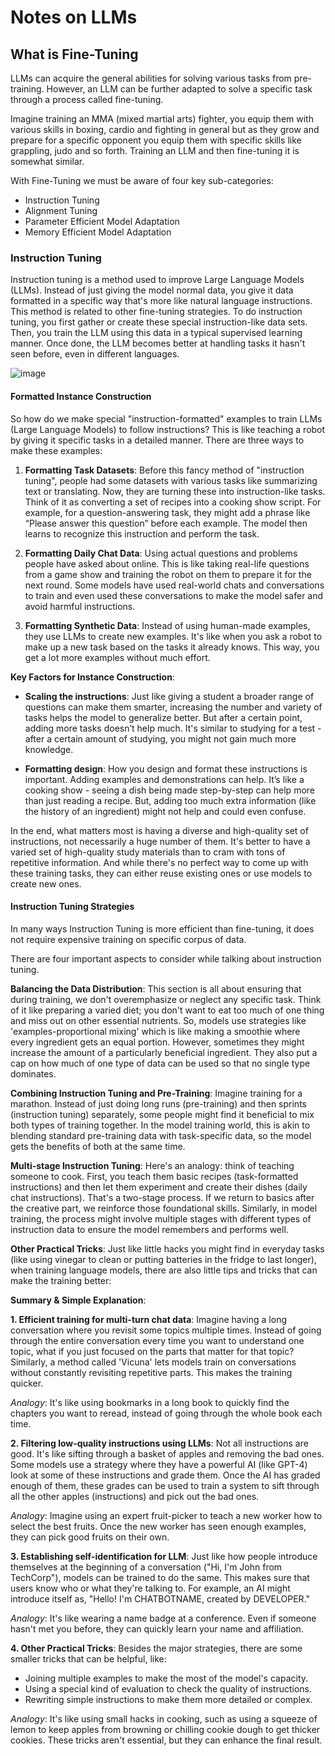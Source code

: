 # Notes on LLMs

## What is Fine-Tuning

LLMs can acquire the general abilities for solving various tasks from pre-training. However, an LLM can be further adapted to solve a specific task through a process called fine-tuning.

Imagine training an MMA (mixed martial arts) fighter, you equip them with various skills in boxing, cardio and fighting in general but as they grow and prepare for a specific opponent you equip them with specific skills like grappling, judo and so forth. Training an LLM and then fine-tuning it is somewhat similar.

With Fine-Tuning we must be aware of four key sub-categories:

- Instruction Tuning
- Alignment Tuning
- Parameter Efficient Model Adaptation
- Memory Efficient Model Adaptation

### Instruction Tuning

Instruction tuning is a method used to improve Large Language Models (LLMs). Instead of just giving the model normal data, you give it data formatted in a specific way that's more like natural language instructions. This method is related to other fine-tuning strategies. To do instruction tuning, you first gather or create these special instruction-like data sets. Then, you train the LLM using this data in a typical supervised learning manner. Once done, the LLM becomes better at handling tasks it hasn't seen before, even in different languages.


![image](https://imgur.com/gk5spAx)

#### Formatted Instance Construction 

So how do we make special "instruction-formatted" examples to train LLMs (Large Language Models) to follow instructions? This is like teaching a robot by giving it specific tasks in a detailed manner. There are three ways to make these examples:

1. **Formatting Task Datasets**: Before this fancy method of "instruction tuning", people had some datasets with various tasks like summarizing text or translating. Now, they are turning these into instruction-like tasks. Think of it as converting a set of recipes into a cooking show script. For example, for a question-answering task, they might add a phrase like “Please answer this question” before each example. The model then learns to recognize this instruction and perform the task.

2. **Formatting Daily Chat Data**: Using actual questions and problems people have asked about online. This is like taking real-life questions from a game show and training the robot on them to prepare it for the next round. Some models have used real-world chats and conversations to train and even used these conversations to make the model safer and avoid harmful instructions.

3. **Formatting Synthetic Data**: Instead of using human-made examples, they use LLMs to create new examples. It's like when you ask a robot to make up a new task based on the tasks it already knows. This way, you get a lot more examples without much effort.

**Key Factors for Instance Construction**:

* **Scaling the instructions**: Just like giving a student a broader range of questions can make them smarter, increasing the number and variety of tasks helps the model to generalize better. But after a certain point, adding more tasks doesn’t help much. It's similar to studying for a test - after a certain amount of studying, you might not gain much more knowledge.

* **Formatting design**: How you design and format these instructions is important. Adding examples and demonstrations can help. It’s like a cooking show - seeing a dish being made step-by-step can help more than just reading a recipe. But, adding too much extra information (like the history of an ingredient) might not help and could even confuse.

In the end, what matters most is having a diverse and high-quality set of instructions, not necessarily a huge number of them. It's better to have a varied set of high-quality study materials than to cram with tons of repetitive information. And while there's no perfect way to come up with these training tasks, they can either reuse existing ones or use models to create new ones.

#### Instruction Tuning Strategies

In many ways Instruction Tuning is more efficient than fine-tuning, it does not require expensive training on specific corpus of data.

There are four important aspects to consider while talking about instruction tuning.


**Balancing the Data Distribution**: 
This section is all about ensuring that during training, we don't overemphasize or neglect any specific task. Think of it like preparing a varied diet; you don't want to eat too much of one thing and miss out on other essential nutrients. So, models use strategies like 'examples-proportional mixing' which is like making a smoothie where every ingredient gets an equal portion. However, sometimes they might increase the amount of a particularly beneficial ingredient. They also put a cap on how much of one type of data can be used so that no single type dominates.

**Combining Instruction Tuning and Pre-Training**: 
Imagine training for a marathon. Instead of just doing long runs (pre-training) and then sprints (instruction tuning) separately, some people might find it beneficial to mix both types of training together. In the model training world, this is akin to blending standard pre-training data with task-specific data, so the model gets the benefits of both at the same time.

**Multi-stage Instruction Tuning**: 
Here's an analogy: think of teaching someone to cook. First, you teach them basic recipes (task-formatted instructions) and then let them experiment and create their dishes (daily chat instructions). That's a two-stage process. If we return to basics after the creative part, we reinforce those foundational skills. Similarly, in model training, the process might involve multiple stages with different types of instruction data to ensure the model remembers and performs well.

**Other Practical Tricks**: 
Just like little hacks you might find in everyday tasks (like using vinegar to clean or putting batteries in the fridge to last longer), when training language models, there are also little tips and tricks that can make the training better:

**Summary & Simple Explanation**:

**1. Efficient training for multi-turn chat data**: 
Imagine having a long conversation where you revisit some topics multiple times. Instead of going through the entire conversation every time you want to understand one topic, what if you just focused on the parts that matter for that topic? Similarly, a method called 'Vicuna' lets models train on conversations without constantly revisiting repetitive parts. This makes the training quicker.

*Analogy*: It's like using bookmarks in a long book to quickly find the chapters you want to reread, instead of going through the whole book each time.

**2. Filtering low-quality instructions using LLMs**: 
Not all instructions are good. It's like sifting through a basket of apples and removing the bad ones. Some models use a strategy where they have a powerful AI (like GPT-4) look at some of these instructions and grade them. Once the AI has graded enough of them, these grades can be used to train a system to sift through all the other apples (instructions) and pick out the bad ones.

*Analogy*: Imagine using an expert fruit-picker to teach a new worker how to select the best fruits. Once the new worker has seen enough examples, they can pick good fruits on their own.

**3. Establishing self-identification for LLM**: 
Just like how people introduce themselves at the beginning of a conversation ("Hi, I'm John from TechCorp"), models can be trained to do the same. This makes sure that users know who or what they're talking to. For example, an AI might introduce itself as, "Hello! I'm CHATBOTNAME, created by DEVELOPER."

*Analogy*: It's like wearing a name badge at a conference. Even if someone hasn't met you before, they can quickly learn your name and affiliation.

**4. Other Practical Tricks**: 
Besides the major strategies, there are some smaller tricks that can be helpful, like:
- Joining multiple examples to make the most of the model's capacity.
- Using a special kind of evaluation to check the quality of instructions.
- Rewriting simple instructions to make them more detailed or complex.

*Analogy*: It's like using small hacks in cooking, such as using a squeeze of lemon to keep apples from browning or chilling cookie dough to get thicker cookies. These tricks aren't essential, but they can enhance the final result.
